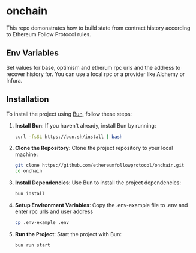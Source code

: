# onchain
This repo demonstrates how to build state from contract history according to Ethereum Follow Protocol rules.  

## Env Variables
Set values for base, optimism and etherum rpc urls and the address to recover history for.  You can use a local rpc or a provider like Alchemy or Infura.

## Installation

To install the project using [Bun](https://bun.sh/), follow these steps:

1. **Install Bun**: If you haven't already, install Bun by running:
    ```sh
    curl -fsSL https://bun.sh/install | bash
    ```

2. **Clone the Repository**: Clone the project repository to your local machine:
    ```sh
    git clone https://github.com/ethereumfollowprotocol/onchain.git
    cd onchain
    ```

3. **Install Dependencies**: Use Bun to install the project dependencies:
    ```sh
    bun install
    ```
4. **Setup Environment Variables**: Copy the .env-example file to .env and enter rpc urls and user address
    ```sh
    cp .env-example .env
    ```

5. **Run the Project**: Start the project with Bun:
    ```sh
    bun run start
    ```

